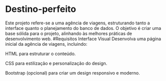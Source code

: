 # Destino-perfeito
Este projeto refere-se a uma agência de viagens, estruturando tanto a interface quanto o planejamento do banco de dados. O objetivo é criar uma base sólida para o projeto, alinhando às melhores práticas de desenvolvimento web.
#Requisitos
Interface Visual 
Desenvolva uma página inicial da agência de viagens, incluindo: 

HTML para estruturar o conteúdo. 

CSS para estilização e personalização do design. 

Bootstrap (opcional) para criar um design responsivo e moderno. 